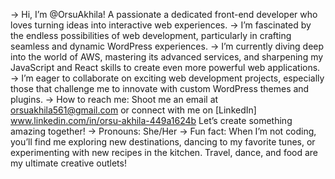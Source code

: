 ->  Hi, I’m @OrsuAkhila! A passionate a dedicated front-end developer who loves turning ideas into interactive web experiences.
->  I’m fascinated by the endless possibilities of web development, particularly in crafting seamless and dynamic WordPress experiences.
->  I’m currently diving deep into the world of AWS, mastering its advanced services, and sharpening my JavaScript and React skills to create even more powerful web applications.
->  I’m eager to collaborate on exciting web development projects, especially those that challenge me to innovate with custom WordPress themes and plugins.
->  How to reach me: Shoot me an email at orsuakhila561@gmail.com or connect with me on [LinkedIn] www.linkedin.com/in/orsu-akhila-449a1624b Let’s create something amazing together!
->  Pronouns: She/Her
->  Fun fact: When I’m not coding, you’ll find me exploring new destinations, dancing to my favorite tunes, or experimenting with new recipes in the kitchen. Travel, dance, and food are my ultimate creative outlets!


<!---
OrsuAkhila is a ✨ special ✨ repository because its `README.md` (this file) appears on your GitHub profile.
You can click the Preview link to take a look at your changes.
--->
